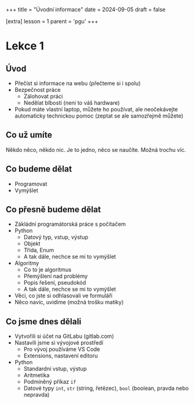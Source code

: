 +++
title = "Úvodní informace"
date = 2024-09-05
draft = false

[extra]
lesson = 1
parent = 'pgu'
+++

# Lekce 1

## Úvod

- Přečíst si informace na webu (přečteme si i spolu)
- Bezpečnost práce
  - Zálohovat práci
  - Nedělat blbosti (není to váš hardware)
- Pokud máte vlastní laptop, můžete ho používat, ale neočekávejte automaticky technickou pomoc (zeptat se ale samozřejmě můžete)

## Co už umíte

Někdo něco, někdo nic. Je to jedno, něco se naučíte. Možná trochu víc.

## Co budeme dělat

- Programovat
- Vymýšlet

## Co přesně budeme dělat

- Zákládní programátorská práce s počítačem
- Python
  - Datový typ, vstup, výstup
  - Objekt
  - Třída, Enum
  - A tak dále, nechce se mi to vymýšlet
- Algoritmy
  - Co to je algoritmus
  - Přemýšlení nad problémy
  - Popis řešení, pseudokód
  - A tak dále, nechce se mi to vymýšlet
- Věci, co jste si odhlasovali ve formuláři
- Něco navíc, uvidíme (možná trošku matiky)

## Co jsme dnes dělali

- Vytvořili si účet na GitLabu (gitlab.com)
- Nastavili jsme si vývojové prostředí
  - Pro vývoj používáme VS Code
  - Extensions, nastavení editoru
- Python
  - Standardní vstup, výstup
  - Aritmetika
  - Podmíněný příkaz `if`
  - Datové typy `int`, `str` (string, řetězec), `bool` (boolean, pravda nebo nepravda)
